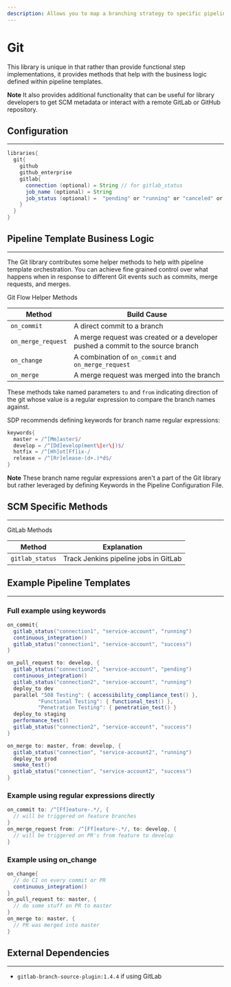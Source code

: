 ```yaml
---
description: Allows you to map a branching strategy to specific pipeline actions when using Public GitHub, GitLab, or GitHub Enterprise
---
```


# Git

This library is unique in that rather than provide functional step implementations, it provides methods that help with the business logic defined within pipeline templates.

**Note** It also provides additional functionality that can be useful for library developers to get SCM metadata or interact with a remote GitLab or GitHub repository.

## Configuration

---

```groovy
libraries{
  git{
    github
    github_enterprise
    gitlab{
      connection (optional) = String // for gitlab_status
      job_name (optional) = String
      job_status (optional) =  "pending" or "running" or "canceled" or "failed" or "success".
    }
  }
}
```

## Pipeline Template Business Logic

---

The Git library contributes some helper methods to help with pipeline template orchestration.
You can achieve fine grained control over what happens when in response to different Git events such as commits, merge requests, and merges.

Git Flow Helper Methods

| Method | Build Cause |
| ----------- | ----------- |
| `on_commit` | A direct commit to a branch |
| `on_merge_request` | A merge request was created or a developer pushed a commit to the source branch |
| `on_change` | A combination of `on_commit` and `on_merge_request` |
| `on_merge` | A merge request was merged into the branch |

These methods take named parameters `to` and `from` indicating direction of the git whose value is a regular expression to compare the branch names against.

SDP recommends defining keywords for branch name regular expressions:

```groovy
keywords{
  master = /^[Mm]aster$/
  develop = /^[Dd]evelop(ment\|er\|)$/
  hotfix = /^[Hh]ot[Ff]ix-/
  release = /^[Rr]elease-(d+.)*d$/
}
```

**Note** These branch name regular expressions aren't a part of the Git library but rather leveraged by defining Keywords in the Pipeline Configuration File.

## SCM Specific Methods

---

GitLab Methods

| Method | Explanation |
| ----------- | ----------- |
| `gitlab_status` | Track Jenkins pipeline jobs in GitLab |

## Example Pipeline Templates

---

### Full example using keywords

```groovy
on_commit{
  gitlab_status("connection1", "service-account", "running")
  continuous_integration()
  gitlab_status("connection1", "service-account", "success")
}

on_pull_request to: develop, {
  gitlab_status("connection2", "service-account", "pending")
  continuous_integration()
  gitlab_status("connection2", "service-account", "running")
  deploy_to dev
  parallel "508 Testing": { accessibility_compliance_test() },
          "Functional Testing": { functional_test() },
          "Penetration Testing": { penetration_test() }
  deploy_to staging
  performance_test()
  gitlab_status("connection2", "service-account", "success")
}

on_merge to: master, from: develop, {
  gitlab_status("connection", "service-account2", "running")
  deploy_to prod
  smoke_test()
  gitlab_status("connection", "service-account2", "success")
}
```

### Example using regular expressions directly

```groovy
on_commit to: /^[Ff]eature-.*/, {
  // will be triggered on feature branches
}
on_merge_request from: /^[Ff]eature-.*/, to: develop, {
  // will be triggered on PR's from feature to develop
}
```

### Example using on_change

```groovy
on_change{
  // do CI on every commit or PR
  continuous_integration()
}
on_pull_request to: master, {
  // do some stuff on PR to master
}
on_merge to: master, {
  // PR was merged into master
}
```

## External Dependencies

---

* `gitlab-branch-source-plugin:1.4.4` if using GitLab
